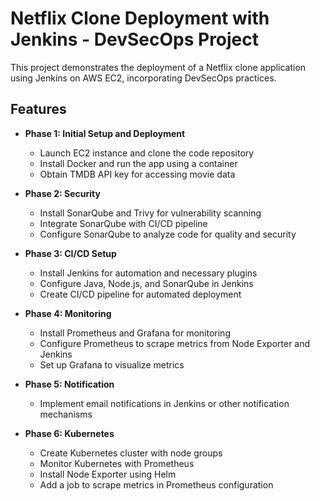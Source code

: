# Netflix Clone Deployment with Jenkins - DevSecOps Project

This project demonstrates the deployment of a Netflix clone application using Jenkins on AWS EC2, incorporating DevSecOps practices.

## Features

- **Phase 1: Initial Setup and Deployment**
  - Launch EC2 instance and clone the code repository
  - Install Docker and run the app using a container
  - Obtain TMDB API key for accessing movie data

- **Phase 2: Security**
  - Install SonarQube and Trivy for vulnerability scanning
  - Integrate SonarQube with CI/CD pipeline
  - Configure SonarQube to analyze code for quality and security

- **Phase 3: CI/CD Setup**
  - Install Jenkins for automation and necessary plugins
  - Configure Java, Node.js, and SonarQube in Jenkins
  - Create CI/CD pipeline for automated deployment

- **Phase 4: Monitoring**
  - Install Prometheus and Grafana for monitoring
  - Configure Prometheus to scrape metrics from Node Exporter and Jenkins
  - Set up Grafana to visualize metrics

- **Phase 5: Notification**
  - Implement email notifications in Jenkins or other notification mechanisms

- **Phase 6: Kubernetes**
  - Create Kubernetes cluster with node groups
  - Monitor Kubernetes with Prometheus
  - Install Node Exporter using Helm
  - Add a job to scrape metrics in Prometheus configuration
